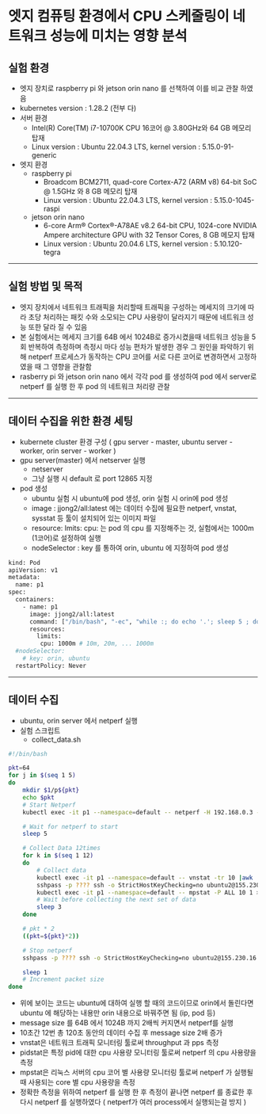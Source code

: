 # 엣지 컴퓨팅 환경에서 CPU 스케줄링이 네트워크 성능에 미치는 영향 분석
## 실험 환경

* 엣지 장치로 raspberry pi 와 jetson orin nano 를 선책하여 이를 비교 관찰 하였음
* kubernetes version : 1.28.2 (전부 다)
* 서버 환경
  * Intel(R) Core(TM) i7-10700K CPU 16코어 @ 3.80GHz와 64 GB 메모리 탑재
  * Linux version : Ubuntu 22.04.3 LTS, kernel version : 5.15.0-91-generic
* 엣지 환경
  * raspberry pi
    * Broadcom BCM2711, quad-core Cortex-A72 (ARM v8) 64-bit SoC @ 1.5GHz 와 8 GB 메모리 탑재
    * Linux version : Ubuntu 22.04.3 LTS, kernel version : 5.15.0-1045-raspi
  * jetson orin nano
    * 6-core Arm® Cortex®-A78AE v8.2 64-bit CPU, 1024-core NVIDIA Ampere architecture GPU with 32 Tensor Cores, 8 GB 메모지 탑재
    * Linux version : Ubuntu 20.04.6 LTS, kernel version : 5.10.120-tegra
---
## 실험 방법 및 목적
* 엣지 장치에서 네트워크 트래픽을 처리할때 트래픽을 구성하는 메세지의 크기에 따라 초당 처리하는 패킷 수와 소모되는 CPU 사용량이 달라지기 때문에 네트워크 성능 또한 달라 질 수 있음
* 본 실험에서는 메세지 크기를 64B 에서 1024B로 증가시켰을때 네트워크 성능을 5회 반복하여 측정하며 측정시 마다 성능 편차가 발생한 경우 그 원인을 파악하기 위해 netperf 프로세스가 동작하는 CPU 코어를 서로 다른 코어로 변경하면서 고정하였을 때 그 영향을 관찰함
* rasberry pi 와 jetson orin nano 에서 각각 pod 를 생성하여 pod 에서 server로 netperf 를 실행 한 후 pod 의 네트워크 처리량 관찰
---
## 데이터 수집을 위한 환경 세팅
* kubernete cluster 환경 구성 ( gpu server - master, ubuntu server - worker, orin server - worker )
* gpu server(master) 에서 netserver 실행
    * netserver
    * 그냥 실행 시 default 로 port 12865 지정
* pod 생성
    * ubuntu 실험 시 ubuntu에 pod 생성, orin 실험 시 orin에 pod 생성
    * image : jjong2/all:latest 에는 데이터 수집에 필요한 netperf, vnstat, sysstat 등 툴이 설치되어 있는 이미지 파일
    * resource: lmits: cpu: 는 pod 의 cpu 를 지정해주는 것, 실험에서는 1000m (1코어)로 설정하여 실행
    * nodeSelector : key 를 통하여 orin, ubuntu 에 지정하여 pod 생성
```sh
kind: Pod
apiVersion: v1
metadata:
  name: p1
spec:
  containers:
    - name: p1
      image: jjong2/all:latest
      command: ["/bin/bash", "-ec", "while :; do echo '.'; sleep 5 ; done"]
      resources:
        limits:
         cpu: 1000m # 10m, 20m, ... 1000m
  #nodeSelector:
    # key: orin, ubuntu
  restartPolicy: Never
```
---
## 데이터 수집
* ubuntu, orin server 에서 netperf 실행
* 실험 스크립트
  * collect_data.sh
```sh
#!/bin/bash

pkt=64
for j in $(seq 1 5)
do
    mkdir $1/p${pkt}
    echo $pkt
    # Start Netperf
    kubectl exec -it p1 --namespace=default -- netperf -H 192.168.0.3 -p 12865 -l 500 -- -m "${pkt}" &

    # Wait for netperf to start
    sleep 5

    # Collect Data 12times
    for k in $(seq 1 12)
    do
        # Collect data
        kubectl exec -it p1 --namespace=default -- vnstat -tr 10 |awk '/tx/' |awk '{print $2, $4}' >> $1/p${pkt}/vnstat.txt&
        sshpass -p ???? ssh -o StrictHostKeyChecking=no ubuntu2@155.230.16.157 -p 40003 "pidstat -G netperf 1 10" |awk '/Average/'|awk '/netperf/'|awk '{ print $8 }'  >> $1/p${pkt}/pidstat_netperf.txt&
        kubectl exec -it p1 --namespace=default -- mpstat -P ALL 10 1 >> $1/p${pkt}/mpstat.txt
        # Wait before collecting the next set of data 
        sleep 3
    done

    # pkt * 2
    ((pkt=${pkt}*2))

    # Stop netperf
    sshpass -p ???? ssh -o StrictHostKeyChecking=no ubuntu2@155.230.16.157 -p 40003 sudo killall netperf

    sleep 1
    # Increment packet size
done
```
* 위에 보이는 코드는 ubuntu에 대하여 실행 할 때의 코드이므로 orin에서 돌린다면 ubuntu 에 해당하는 내용만 orin 내용으로 바꿔주면 됨 (ip, pod 등)
* message size 를 64B 에서 1024B 까지 2배씩 커지면서 netperf를 실행
* 10초간 12번 총 120초 동안의 데이터 수집 후 message size 2배 증가
* vnstat은 네트워크 트래픽 모니터링 툴로써 throughput 과 pps 측정
* pidstat은 특정 pid에 대한 cpu 사용량 모니터링 툴로써 netperf 의 cpu 사용량을 측정
* mpstat은 리눅스 서버의 cpu 코어 별 사용량 모니터링 툴로써 netperf 가 실행될 때 사용되는 core 별 cpu 사용량을 측정
* 정확한 측정을 위하여 netperf 를 실행 한 후 측정이 끝나면 netperf 를 종료한 후 다시 netperf 를 실행하였다 ( netperf가 여러 process에서 실행되는걸 방지 )






